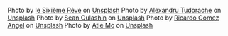 Photo by <a href="https://unsplash.com/@le_sixieme_reve?utm_content=creditCopyText&utm_medium=referral&utm_source=unsplash">le Sixième Rêve</a> on <a href="https://unsplash.com/photos/a-field-of-lavender-flowers-under-a-blue-sky-gnx_-muR0uw?utm_content=creditCopyText&utm_medium=referral&utm_source=unsplash">Unsplash</a>
Photo by <a href="https://unsplash.com/@andurache?utm_content=creditCopyText&utm_medium=referral&utm_source=unsplash">Alexandru Tudorache</a> on <a href="https://unsplash.com/photos/white-petaled-flowers-JdjdIjzJl94?utm_content=creditCopyText&utm_medium=referral&utm_source=unsplash">Unsplash</a>
Photo by <a href="https://unsplash.com/@oulashin?utm_content=creditCopyText&utm_medium=referral&utm_source=unsplash">Sean Oulashin</a> on <a href="https://unsplash.com/photos/seashore-during-golden-hour-KMn4VEeEPR8?utm_content=creditCopyText&utm_medium=referral&utm_source=unsplash">Unsplash</a>
Photo by <a href="https://unsplash.com/@rgaleriacom?utm_content=creditCopyText&utm_medium=referral&utm_source=unsplash">Ricardo Gomez Angel</a> on <a href="https://unsplash.com/photos/lake-sorrounded-by-trees-4hhP-Ud4e84?utm_content=creditCopyText&utm_medium=referral&utm_source=unsplash">Unsplash</a>
Photo by <a href="https://unsplash.com/@atlemo?utm_content=creditCopyText&utm_medium=referral&utm_source=unsplash">Atle Mo</a> on <a href="https://unsplash.com/photos/birds-eye-view-photography-of-pine-trees-during-winter-X9QnU-h3X_8?utm_content=creditCopyText&utm_medium=referral&utm_source=unsplash">Unsplash</a>
      
